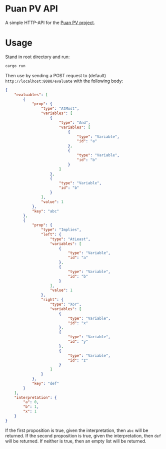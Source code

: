 # Puan PV API
A simple HTTP-API for the [Puan PV project](https://github.com/ourstudio-se/puan-pv-rust).

# Usage
Stand in root directory and run:
```bash
cargo run
```

Then use by sending a POST request to (default) `http://localhost:8080/evaluate` with the following body:
```json
{
    "evaluables": [
        {
            "prop": {
                "type": "AtMost",
                "variables": [
                    {
                        "type": "And",
                        "variables": [
                            {
                                "type": "Variable",
                                "id": "a"
                            },
                            {
                                "type": "Variable",
                                "id": "b"
                            }
                        ]
                    },
                    {
                        "type": "Variable",
                        "id": "b"
                    }
                ],
                "value": 1
            },
            "key": "abc"
        },
        {
            "prop": {
                "type": "Implies",
                "left": {
                    "type": "AtLeast",
                    "variables": [
                        {
                            "type": "Variable",
                            "id": "a"
                        },
                        {
                            "type": "Variable",
                            "id": "b"
                        }
                    ],
                    "value": 1
                },
                "right": {
                    "type": "Xor",
                    "variables": [
                        {
                            "type": "Variable",
                            "id": "x"
                        },
                        {
                            "type": "Variable",
                            "id": "y"
                        },
                        {
                            "type": "Variable",
                            "id": "z"
                        }
                    ]
                }
            },
            "key": "def"
        }
    ],
    "interpretation": {
        "a": 0,
        "b": 1,
        "x": 1
    }
}
```
If the first proposition is true, given the interpretation, then `abc` will be returned. If the second proposition is true, given the interpretation, then `def` will be returned. If neither is true, then an empty list will be returned.